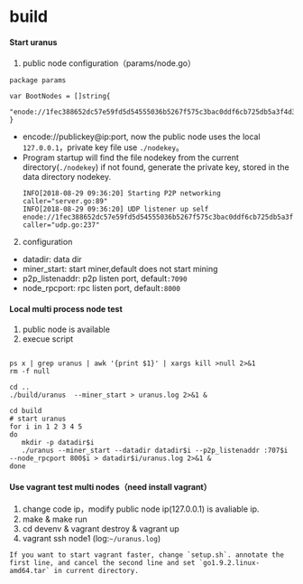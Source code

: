 # build

#### Start uranus

1. public node configuration（params/node.go）
``` 
package params

var BootNodes = []string{
	"enode://1fec388652dc57e59fd5d54555036b5267f575c3bac0ddf6cb725db5a3f4d305f715fe0612944dcd640461ae47bfa7cc4ffc6a42ee5179025960be3ee8536fea@127.0.0.1:7090",
}

```

- encode://publickey@ip:port, now the public node uses the local `127.0.0.1`，private key file use `./nodekey`。
- Program startup will find the file nodekey from the current directory(`./nodekey`) if not found, generate the private key, stored in the data directory nodekey.
  ```
  INFO[2018-08-29 09:36:20] Starting P2P networking                       caller="server.go:89"
  INFO[2018-08-29 09:36:20] UDP listener up self enode://1fec388652dc57e59fd5d54555036b5267f575c3bac0ddf6cb725db5a3f4d305f715fe0612944dcd640461ae47bfa7cc4ffc6a42ee5179025960be3ee8536fea@[::]:7090  caller="udp.go:237" 
  ```

2. configuration
- datadir: data dir
- miner_start: start miner,default does not start mining 
- p2p_listenaddr: p2p listen port, default`:7090`
- node_rpcport: rpc listen port, default`:8000`

#### Local multi process node test
1. public node is available
2. execue script
 ```

ps x | grep uranus | awk '{print $1}' | xargs kill >null 2>&1
rm -f null

cd ..
./build/uranus  --miner_start > uranus.log 2>&1 &

cd build
# start uranus
for i in 1 2 3 4 5
do
	mkdir -p datadir$i
	./uranus --miner_start --datadir datadir$i --p2p_listenaddr :707$i --node_rpcport 800$i > datadir$i/uranus.log 2>&1 &
done

 ```

 #### Use vagrant test multi nodes（need install vagrant）
 1. change code ip，modify public node ip(127.0.0.1) is avaliable ip. 
 2. make & make run 
 2. cd devenv & vagrant destroy & vagrant up 
 4. vagrant ssh node1 (log:`~/uranus.log`)
 ```
 If you want to start vagrant faster, change `setup.sh`. annotate the first line, and cancel the second line and set `go1.9.2.linux-amd64.tar` in current directory.
 
 ```